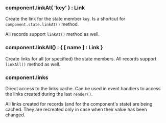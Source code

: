 ### component.linkAt( 'key' ) : Link

Create the link for the state member `key`. Is a shortcut for `component.state.linkAt()` method.

All records support `linkAt()` method as well.

### component.linkAll() : { [ name ] : Link }

Create links for all (or specified) the state members. All records support `linkAll()` method as well.

### component.links

Direct access to the links cache. Can be used in event handlers to access the links created during the last `render()`.

All links created for records (and for the component's state) are being cached. They are recreated only in case when their value has been changed.